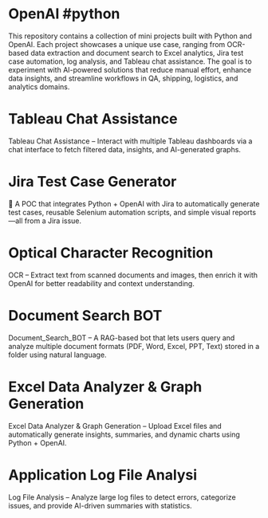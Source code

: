 # OpenAI #python 
This repository contains a collection of mini projects built with Python and OpenAI. Each project showcases a unique use case, ranging from OCR-based data extraction and document search to Excel analytics, Jira test case automation, log analysis, and Tableau chat assistance. The goal is to experiment with AI-powered solutions that reduce manual effort, enhance data insights, and streamline workflows in QA, shipping, logistics, and analytics domains.

# Tableau Chat Assistance
Tableau Chat Assistance – Interact with multiple Tableau dashboards via a chat interface to fetch filtered data, insights, and AI-generated graphs.

# Jira Test Case Generator
🚀 A POC that integrates Python + OpenAI with Jira to automatically generate test cases, reusable Selenium automation scripts, and simple visual reports—all from a Jira issue.

# Optical Character Recognition
OCR – Extract text from scanned documents and images, then enrich it with OpenAI for better readability and context understanding.

# Document Search BOT
Document_Search_BOT – A RAG-based bot that lets users query and analyze multiple document formats (PDF, Word, Excel, PPT, Text) stored in a folder using natural language.

# Excel Data Analyzer & Graph Generation
Excel Data Analyzer & Graph Generation – Upload Excel files and automatically generate insights, summaries, and dynamic charts using Python + OpenAI.

# Application Log File Analysi
Log File Analysis – Analyze large log files to detect errors, categorize issues, and provide AI-driven summaries with statistics.
